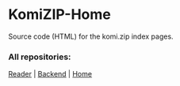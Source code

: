 # KomiZIP-Home
Source code (HTML) for the komi.zip index pages.

### All repositories:
[Reader](https://github.com/itschasa/KomiZIP-Reader) | [Backend](https://github.com/itschasa/KomiZIP-Backend) | [Home](https://github.com/itschasa/KomiZIP-Home)